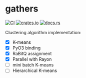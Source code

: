# gathers

[![CI](https://github.com/kemingy/gathers/actions/workflows/check.yml/badge.svg)](https://github.com/kemingy/gathers/actions/workflows/check.yml)
[![crates.io](https://img.shields.io/crates/v/gathers.svg)](https://crates.io/crates/gathers)
[![docs.rs](https://docs.rs/gathers/badge.svg)](https://docs.rs/gathers)

Clustering algorithm implementation:

- [x] K-means
- [x] PyO3 binding
- [x] RaBitQ assignment
- [x] Parallel with Rayon
- [ ] mini batch K-means
- [ ] Hierarchical K-means
